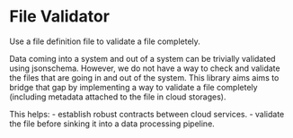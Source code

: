 # File Validator

Use a file definition file to validate a file completely.

Data coming into a system and out of a system can be trivially validated using jsonschema. However, we do not have a way to check and validate the files that are going in and out of the system. This library aims aims to bridge that gap by implementing a way to validate a file completely (including metadata attached to the file in cloud storages).

This helps:
    - establish robust contracts between cloud services.
    - validate the file before sinking it into a data processing pipeline.
